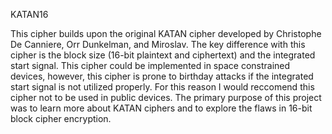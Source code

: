 KATAN16

This cipher builds upon the original KATAN cipher developed by Christophe De Canniere, Orr Dunkelman, and Miroslav.
The key difference with this cipher is the block size (16-bit plaintext and ciphertext) and the integrated start signal.
This cipher could be implemented in space constrained devices, however, this cipher is prone to birthday attacks if the
integrated start signal is not utilized properly. For this reason I would reccomend this cipher not to be used in public
devices. The primary purpose of this project was to learn more about KATAN ciphers and to explore the flaws in 16-bit 
block cipher encryption.
